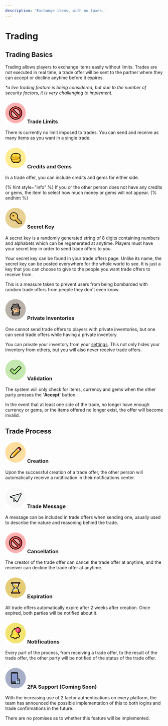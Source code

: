 ```yaml
---
description: 'Exchange items, with no taxes.'
---
```


# Trading

## Trading Basics

Trading allows players to exchange items easily without limits. Trades are not executed in real time, a trade offer will be sent to the partner where they can accept or decline anytime before it expires.

_\*a live trading feature is being considered, but due to the number of security factors, it is very challenging to implement._

### ![](../../.gitbook/assets/limit.png) Trade Limits

There is currently no limit imposed to trades. You can send and receive as many items as you want in a single trade.

### ![](../../.gitbook/assets/cannotbuy.png) Credits and Gems

In a trade offer, you can include credits and gems for either side.

{% hint style="info" %}
If you or the other person does not have any credits or gems, the item to select how much money or gems will not appear.
{% endhint %}

### ![](../../.gitbook/assets/key.png) Secret Key

A secret key is a randomly generated string of 8 digits containing numbers and alphabets which can be regenerated at anytime. Players must have your secret key in order to send trade offers to you.  
  
Your secret key can be found in your trade offers page. Unlike its name, the secret key can be posted everywhere for the whole world to see. It is just a key that you can choose to give to the people you want trade offers to receive from.  
  
This is a measure taken to prevent users from being bombarded with random trade offers from people they don't even know.

### ![](../../.gitbook/assets/private.png) Private Inventories

One cannot send trade offers to players with private inventories, but one can send trade offers while having a private inventory.

You can private your inventory from your [settings](https://titan.tf/settings). This not only hides your inventory from others, but you will also never receive trade offers.

### ![](../../.gitbook/assets/validate.png) Validation

The system will only check for items, currency and gems when the other party presses the '**Accept**' button.  
  
In the event that at least one side of the trade, no longer have enough currency or gems, or the items offered no longer exist, the offer will become invalid.

## Trade Process

### ![](../../.gitbook/assets/report.png) Creation

Upon the successful creation of a trade offer, the other person will automatically receive a notification in their notifications center.

### ![](../../.gitbook/assets/message.png) Trade Message

A message can be included in trade offers when sending one, usually used to describe the nature and reasoning behind the trade.

### ![](../../.gitbook/assets/limit.png) Cancellation

The creator of the trade offer can cancel the trade offer at anytime, and the receiver can decline the trade offer at anytime.

### ![](../../.gitbook/assets/hourglass.png) Expiration

All trade offers automatically expire after 2 weeks after creation. Once expired, both parties will be notified about it.

### ![](../../.gitbook/assets/notification.png) Notifications

Every part of the process, from receiving a trade offer, to the result of the trade offer, the other party will be notified of the status of the trade offer.

### ![](../../.gitbook/assets/2fa.png) 2FA Support \(Coming Soon\)

With the increasing use of 2 factor authentications on every platform, the team has announced the possible implementation of this to both logins and trade confirmations in the future.

There are no promises as to whether this feature will be implemented.

